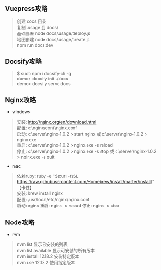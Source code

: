 ## Vuepress攻略
> 创建 docs 目录<br>
> 复制 .usage 到 docs/<br>
> 基础部署 node docs/.usage/deploy.js<br>
> 地图创建 node docs/.usage/create.js<br>
> npm run docs:dev<br>

## Docsify攻略
> $ sudo npm i docsify-cli -g<br>
> demo> docsify init ./docs<br>
> demo> docsify serve docs<br>

## Nginx攻略
- windows
> 安装: http://nginx.org/en/download.html<br>
> 配置: c:\nginx\conf\nginx.conf<br>
> 启动: c:\server\nginx-1.0.2 > start nginx 或 c:\server\nginx-1.0.2 > nginx.exe<br>
> 重启: c:\server\nginx-1.0.2 > nginx.exe -s reload  <br>
> 停止: c:\server\nginx-1.0.2 > nginx.exe -s stop 或 c:\server\nginx-1.0.2 > nginx.exe -s quit<br>
- mac
> 依赖ruby: ruby -e "$(curl -fsSL https://raw.githubusercontent.com/Homebrew/install/master/install)" 【卡住】<br>
> 安装: brew install nginx<br>
> 配置: /usr/local/etc/nginx/nginx.conf<br>
> 启动: nginx  重启: nginx -s reload  停止: nginx -s stop<br>

## Node攻略
- rvm
> nvm list 显示已安装的列表<br>
> nvm list available 显示可安装的所有版本<br>
> nvm install 12.18.2 安装特定版本<br>
> nvm use 12.18.2 使用指定版本<br>

